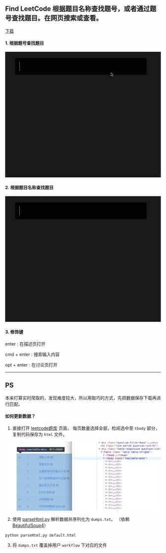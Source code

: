 ## Find LeetCode 根据题目名称查找题号，或者通过题号查找题目。在网页搜索或查看。

[下载](https://github.com/qbosen/Alfred-WorkFlow/raw/master/FindLeetCode/FindLeetCode.alfredworkflow)


#### 1. 根据题号查找题目

![](../pic/FindLC/question_number.gif)

#### 2. 根据题目名称查找题目

![](../pic/FindLC/question_name.gif)

#### 3. 修饰键
enter : 在描述页打开

cmd + enter : 搜索输入内容

opt + enter : 在讨论页打开

---
## PS

本来打算实时爬取的，发现难度较大，所以用取巧的方式，先把数据保存下载再进行匹配。

#### 如何更新数据？
1. 直接打开 [leetcode题库](https://leetcode-cn.com/problemset/all/) 页面，
每页数量选择全部，检阅选中至 `tbody` 部分，复制代码保存为 `html` 文件。

![](../pic/FindLC/html_manul.jpg)

2. 使用 [parseHtml.py](source/parseHtml.py) 解析数据并序列化为 `dumps.txt`。
（依赖 [BeautifulSoup4](source/bs4)）
```shell
python parseHtml.py default.html
```

3. 将 `dumps.txt` 覆盖掉用户 `workflow` 下对应的文件
